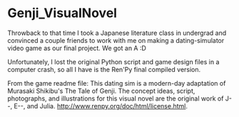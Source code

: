 # Genji_VisualNovel
Throwback to that time I took a Japanese literature class in undergrad and convinced a couple friends to work with me on making a dating-simulator video game as our final project.  We got an A :D

Unfortunately, I lost the original Python script and game design files in a computer crash, so all I have is the Ren'Py final compiled version.

From the game readme file:
This dating sim is a modern-day adaptation of Murasaki Shikibu's The Tale of Genji. The concept ideas, script, photographs, and illustrations for this visual novel are the original work of J--, E--, and Julia. http://www.renpy.org/doc/html/license.html.
